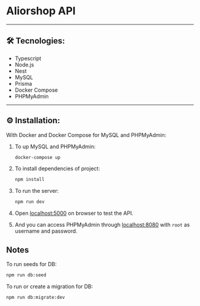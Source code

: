 # Aliorshop API

---

## 🛠️ Tecnologies:

- Typescript
- Node.js
- Nest
- MySQL
- Prisma
- Docker Compose
- PHPMyAdmin

---

## ⚙️ Installation:

With Docker and Docker Compose for MySQL and PHPMyAdmin:

1. To up MySQL and PHPMyAdmin: 

    ```sh
    docker-compose up
    ```

2. To install dependencies of project: 

    ```sh
    npm install
    ```

3. To run the server: 

    ```sh
    npm run dev
    ```

4. Open [localhost:5000](http://localhost:5000) on browser to test the API.

5. And you can access PHPMyAdmin through [localhost:8080](http://localhost:8080) with `root` as username and password.

## Notes

To run seeds for DB: 

```sh
npm run db:seed
```

To run or create a migration for DB: 

```sh
npm run db:migrate:dev
```